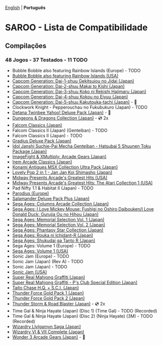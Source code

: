 [English](README.md) | **Português**

# SAROO - Lista de Compatibilidade

## Compilações

### 48 Jogos - 37 Testados - 11 TODO

- Bubble Bobble also featuring Rainbow Islands (Europe) - TODO
- [Bubble Bobble also featuring Rainbow Islands (USA)](../../Regions/Compilations/USA/T-8131H/01/README.md)
- [Capcom Generation: Dai-1-shuu Gekitsuiou no Jidai (Japan)](../../Regions/Compilations/Japan/T-1232G/01/README.md)
- [Capcom Generation: Dai-2-shuu Makai to Kishi (Japan)](../../Regions/Compilations/Japan/T-1233G/01/README.md)
- [Capcom Generation: Dai-3-shuu Koko ni Rekishi Hajimaru (Japan)](../../Regions/Compilations/Japan/T-1234G/01/README.md)
- [Capcom Generation: Dai-4-shuu Kokou no Eiyuu (Japan)](../../Regions/Compilations/Japan/T-1235G/01/README.md)
- [Capcom Generation: Dai-5-shuu Kakutouka-tachi (Japan)](../../Regions/Compilations/Japan/T-1236G/README.md) - :100:
- Clockwork Knight - Pepperouchau no Fukubukuro (Japan) - TODO
- [Detana Twinbee Yahoo! Deluxe Pack (Japan)](../../Regions/Compilations/Japan/T-9505G/README.md) - :100:
- [Dungeons & Dragons Collection (Japan)](../../Regions/Compilations/Japan/T-1245G/README.md) - :cd: 2x
- [Falcom Classics (Japan)](../../Regions/Compilations/Japan/T-31503G/01/README.md)
- Falcom Classics II (Japan) (Genteiban) - TODO
- Falcom Classics II (Japan) - TODO
- [Gradius Deluxe Pack (Japan)](../../Regions/Compilations/Japan/T-9509G/01/README.md)
- [Idol Janshi Suchie-Pai Mecha Genteiban - Hatsubai 5 Shuunen Toku Package (Japan)](../../Regions/Compilations/Japan/T-5716G/01/README.md)
- [ImageFight & XMultiply: Arcade Gears (Japan)](../../Regions/Compilations/Japan/T-26110G/01/README.md)
- [Irem Arcade Classics (Japan)](../../Regions/Compilations/Japan/T-22403G/01/README.md)
- [Konami Antiques MSX Collection Ultra Pack (Japan)](../../Regions/Compilations/Japan/T-9530G/01/README.md)
- [Lovely Pop 2 in 1 - Jan Jan Koi Shimasho (Japan)](../../Regions/Compilations/Japan/T-5801G/01/README.md)
- [Midway Presents Arcade's Greatest Hits (USA)](../../Regions/Compilations/USA/T-9703H/01/README.md)
- [Midway Presents Arcade's Greatest Hits: The Atari Collection 1 (USA)](../../Regions/Compilations/USA/T-9706H/01/README.md)
- Pad Nifty 1.1 & Habitat II (Japan) - TODO
- [Parodius (Europe)](../../Regions/Compilations/Europe/T-9501H-50/01/README.md)
- [Salamander Deluxe Pack Plus (Japan)](../../Regions/Compilations/Japan/T-9520G/01/README.md)
- [Sega Ages: Columns Arcade Collection (Japan)](../../Regions/Compilations/Japan/GS-9161/01/README.md)
- [Sega Ages: I Love Mickey Mouse: Fushigi no Oshiro Daibouken/I Love Donald Duck: Gurujia Ou no Hihou (Japan)](../../Regions/Compilations/Japan/GS-9179/01/README.md)
- [Sega Ages: Memorial Selection Vol. 1 (Japan)](../../Regions/Compilations/Japan/GS-9135/01/README.md)
- [Sega Ages: Memorial Selection Vol. 2 (Japan)](../../Regions/Compilations/Japan/GS-9163/01/README.md)
- [Sega Ages: Phantasy Star Collection (Japan)](../../Regions/Compilations/Japan/GS-9186/01/README.md)
- [Sega Ages: Rouka ni Ichidant-R (Japan)](../../Regions/Compilations/Japan/GS-9043/01/README.md)
- [Sega Ages: Shukudai ga Tanto R (Japan)](../../Regions/Compilations/Japan/GS-9042/01/README.md)
- Sega Ages: Volume 1 (Europe) - TODO
- [Sega Ages: Volume 1 (USA)](../../Regions/Compilations/USA/T-12707H/01/README.md)
- Sonic Jam (Europe) - TODO
- Sonic Jam (Japan) (Rev A) - TODO
- Sonic Jam (Japan) - TODO
- [Sonic Jam (USA)](../../Regions/Compilations/USA/MK-81079/01/README.md)
- [Super Real Mahjong Graffiti (Japan)](../../Regions/Compilations/Japan/T-16504G/01/README.md)
- [Super Real Mahjong Graffiti - P's Club Special Edition (Japan)](../../Regions/Compilations/Japan/T-16506G/01/README.md)
- [Taito Chase H.Q. + S.C.I. (Japan)](../../Regions/Compilations/Japan/T-1105G/01/README.md)
- [Thunder Force Gold Pack 1 (Japan)](../../Regions/Compilations/Japan/T-1807G/01/README.md)
- [Thunder Force Gold Pack 2 (Japan)](../../Regions/Compilations/Japan/T-1808G/01/README.md)
- [Thunder Storm & Road Blaster (Japan)](../../Regions/Compilations/Japan/T-20701G/README.md) - :cd: 2x
- Time Gal & Ninja Hayate (Japan) (Disc 1) (Time Gal) - TODO (Recorded)
- Time Gal & Ninja Hayate (Japan) (Disc 2) (Ninja Hayate) (3M) - TODO (Recorded)
- [Wizardry Llylgamyn Saga (Japan)](../../Regions/Compilations/Japan/T-38601G/01/README.md)
- [Wizardry VI & VII Complete (Japan)](../../Regions/Compilations/Japan/T-1306G/01/README.md)
- [Wonder 3 Arcade Gears (Japan)](../../Regions/Compilations/Japan/T-26107G/README.md) - :100:
